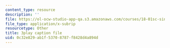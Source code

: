 ```yaml
---
content_type: resource
description: ''
file: https://ol-ocw-studio-app-qa.s3.amazonaws.com/courses/18-01sc-single-variable-calculus-fall-2010/0c32e829ab1f53708787f8428d4a894d_7K1sB05pE0A.vtt
file_type: application/x-subrip
resourcetype: Other
title: 3play caption file
uid: 0c32e829-ab1f-5370-8787-f8428d4a894d
---
```

